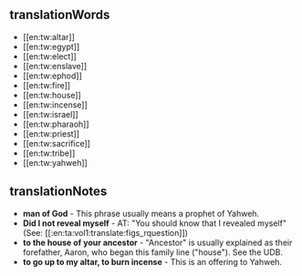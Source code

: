## translationWords

* [[en:tw:altar]]
* [[en:tw:egypt]]
* [[en:tw:elect]]
* [[en:tw:enslave]]
* [[en:tw:ephod]]
* [[en:tw:fire]]
* [[en:tw:house]]
* [[en:tw:incense]]
* [[en:tw:israel]]
* [[en:tw:pharaoh]]
* [[en:tw:priest]]
* [[en:tw:sacrifice]]
* [[en:tw:tribe]]
* [[en:tw:yahweh]]

## translationNotes

* **man of God** - This phrase usually means a prophet of Yahweh.
* **Did I not reveal  myself** - AT: "You should know that I revealed myself" (See: [[:en:ta:vol1:translate:figs_rquestion]])
* **to the house of your ancestor** - "Ancestor" is usually explained as their forefather, Aaron, who began this family line ("house"). See the UDB.
* **to go up to my altar, to burn incense** - This is an offering to Yahweh.
